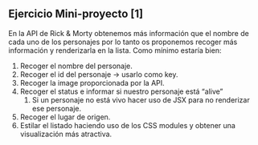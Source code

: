 **Ejercicio Mini-proyecto [1]**
---

En la API de Rick & Morty obtenemos más información que el nombre de cada uno de los personajes por lo tanto os proponemos recoger más información y renderizarla en la lista. Como mínimo estaría bien:

1. Recoger el nombre del personaje.
2. Recoger el id del personaje → usarlo como key.
3. Recoger la image proporcionada por la API.
4. Recoger el status e informar si nuestro personaje está “alive”
    1. Si un personaje no está vivo hacer uso de JSX para no renderizar ese personaje.
5. Recoger el lugar de origen.
6. Estilar el listado haciendo uso de los CSS modules y obtener una visualización más atractiva.